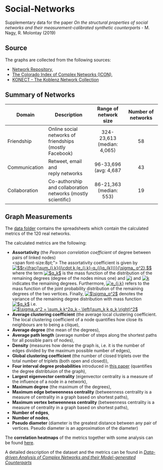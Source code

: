 # Social-Networks
Supplementary data for the paper *On the structural properties of social networks and their measurement-calibrated synthetic counterparts* - M. Nagy, R. Molontay (2019)


## Source
The graphs are collected from the following sources: 
* [Network Repository](http://networkrepository.com), 
* [The Colorado Index of Complex Networks (ICON)](http://networkrepository.com),  
* [KONECT - The Koblenz Network Collection](http://konect.uni-koblenz.de/)

## Summary of Networks


| Domain | Description | Range of network size | Number of networks |
|-----------------|--------------------------------------------------------------|:---------------------------------------:|:--------------:|
| Friendship | Online social networks of <br> friendships (mostly Facebook) | 324-23,613 <br> (median: 4,065) | 58 |
| Communication | Retweet, email and <br> reply networks | 96-33,696 <br> (avg: 4,687 | 43 |
| Collaboration | Co-authorship and collaboration <br> networks (mostly scientific) | 86-21,363 <br> (median: 553) | 19 |



## Graph Measurements
The [data folder](./data) contains the spreadsheets which contain the calculated metrics of the 120 real networks. 

The calculated metrics are the following:
- **Assortativity** (the *Pearson correlation coefficient* of degree between pairs of linked nodes) <br> 
<span  font-size:8pt;">
The assortativity coefficient is given by  <a href="https://www.codecogs.com/eqnedit.php?latex=$$r=\frac{\sum_{j,k}{j\cdot&space;k&space;(e_{j,k}-q_{j}q_{k})}}{\sigma_&space;q^2},$$" target="_blank"><img src="https://latex.codecogs.com/gif.latex?$$r=\frac{\sum_{j,k}{j\cdot&space;k&space;(e_{j,k}-q_{j}q_{k})}}{\sigma_&space;q^2},$$" title="$$r=\frac{\sum_{j,k}{j\cdot k (e_{j,k}-q_{j}q_{k})}}{\sigma_ q^2},$$" /></a> where the term <a href="https://www.codecogs.com/eqnedit.php?latex=$q_k$" target="_blank"><img src="https://latex.codecogs.com/gif.latex?$q_k$" title="$q_k$" /></a> is the mass function of the distribution of the remaining degrees (degree of the nodes minus one) and <a href="https://www.codecogs.com/eqnedit.php?latex=j" target="_blank"><img src="https://latex.codecogs.com/gif.latex?j" title="j" /></a> and <a href="https://www.codecogs.com/eqnedit.php?latex=k" target="_blank"><img src="https://latex.codecogs.com/gif.latex?k" title="k" /></a> indicates the remaining degrees. Furthermore, <a href="https://www.codecogs.com/eqnedit.php?latex=e_{j,k}" target="_blank"><img src="https://latex.codecogs.com/gif.latex?e_{j,k}" title="e_{j,k}" /></a> refers to the mass function of the joint probability distribution of the remaining degrees of the two vertices. 
Finally, <a href="https://www.codecogs.com/eqnedit.php?latex=$\sigma_q^2$" target="_blank"><img src="https://latex.codecogs.com/gif.latex?$\sigma_q^2$" title="$\sigma_q^2$" /></a> denotes the variance of the remaining degree distribution with mass function <a href="https://www.codecogs.com/eqnedit.php?latex=$q_k$" target="_blank"><img src="https://latex.codecogs.com/gif.latex?$q_k$" title="$q_k$" /></a>   i.e. <a href="https://www.codecogs.com/eqnedit.php?latex=$\sigma_q^2&space;=&space;\sum_k&space;k^2q_k&space;-&space;\left(\sum_k&space;k&space;q_k&space;\right)^2$" target="_blank"><img src="https://latex.codecogs.com/gif.latex?$\sigma_q^2&space;=&space;\sum_k&space;k^2q_k&space;-&space;\left(\sum_k&space;k&space;q_k&space;\right)^2$" title="$\sigma_q^2 = \sum_k k^2q_k - \left(\sum_k k q_k \right)^2$" /></a> </span>
- **Average clustering coefficient** (the average local clustering coefficient. The local clustering coefficient of a node  quantifies how close its neighbours are to being a clique), 
- **Average degree** (the mean of the degrees), 
- **Average path length** (average number of steps along the shortest paths for all possible pairs of nodes), 
- **Density** (measures how dense the graph is, i.e. it is the number of edges divided by the maximum possible number of edges), 
- **Global clustering coefficient** (the number of closed triplets over the total number of triplets (both open and closed)), 
- **Four interval degree probabilities** introduced in [this paper](https://ieeexplore.ieee.org/abstract/document/7000748) (quantifies the degree distribtuion of the graph),
- **Largest eigenvector centrality** (eigenvector centrality is a measure of the influence of a node in a network), 
- **Maximum degree** (the maximum of the degrees), 
- **Maximum edge betweenness centrality** (betweenness centrality is a measure of centrality in a graph based on shortest paths),
- **Maximum vertex betweenness centrality** (betweenness centrality is a measure of centrality in a graph based on shortest paths),
- **Number of edges**,
- **Number of nodes**, 
- **Pseudo diameter** (diameter is the greatest distance between any pair of vertices. Pseudo diameter is an approximation of the diameter)

The **correlation heatmaps** of the metrics together with some analysis can be found [here](./correlations.md).

A detailed description of the dataset and the metrics can be found in [*Data-driven Analysis of Complex Networks and their Model-generated Counterparts*](https://arxiv.org/abs/1810.08498)

